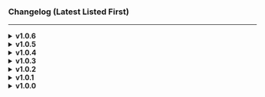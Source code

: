 ### Changelog (Latest Listed First)

---
<details>
<summary><b>v1.0.6</b></summary>

> - Courtesy Update for Valheim 0.217.46. Just bumping the version and updating the last updated date. Nothing to see here.
</details>

<details>
<summary><b>v1.0.5</b></summary>

> - Update for the latest Valheim version. (0.217.22)
</details>

<details>
<summary><b>v1.0.4</b></summary>

> - Update for the latest Valheim version. (0.217.14 - Hildir Update)
</details>

<details>
<summary><b>v1.0.3</b></summary>

> - Update for the latest Valheim version.
</details>

<details>
<summary><b>v1.0.2</b></summary>

> - Some spawning fixes.
> - Update to Latest ItemManager
</details>

<details>
<summary><b>v1.0.1</b></summary>

> - README fix
</details>

<details>
<summary><b>v1.0.0</b></summary>

> - Initial Release
</details>